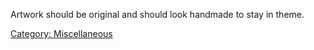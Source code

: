 Artwork should be original and should look handmade to stay in theme.

[Category: Miscellaneous](Category:_Miscellaneous "wikilink")
